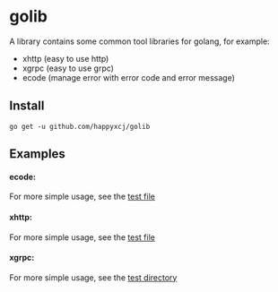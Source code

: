 # golib

A library contains some common tool libraries for golang, for example: 

- xhttp (easy to use http)
- xgrpc (easy to use grpc)
- ecode (manage error with error code and error message)

## Install

```
go get -u github.com/happyxcj/golib
```

## Examples

#### ecode: 

For more simple usage, see the [test file](https://github.com/happyxcj/golib/blob/master/ecode/ecode_test.go)

#### xhttp: 

For more simple usage, see the [test file](https://github.com/happyxcj/golib/blob/master/xhttp/client_test.go)

#### xgrpc: 

For more simple usage, see the [test directory](https://github.com/happyxcj/golib/blob/master/xgrpc/_test)